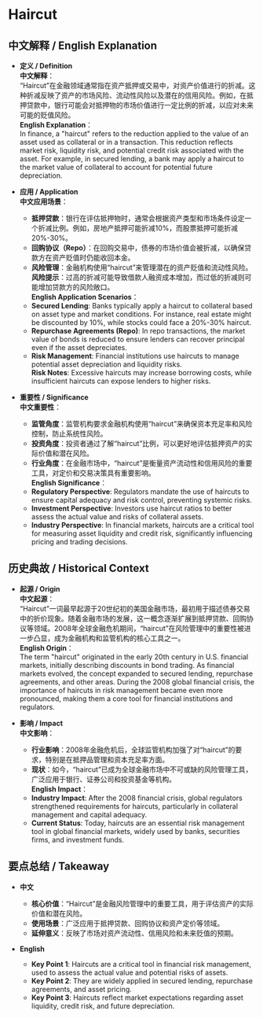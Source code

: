 # Haircut

## 中文解释 / English Explanation

* **定义 / Definition**  
  **中文解释**：  
  “Haircut”在金融领域通常指在资产抵押或交易中，对资产价值进行的折减。这种折减反映了资产的市场风险、流动性风险以及潜在的信用风险。例如，在抵押贷款中，银行可能会对抵押物的市场价值进行一定比例的折减，以应对未来可能的贬值风险。  
  **English Explanation**：  
  In finance, a "haircut" refers to the reduction applied to the value of an asset used as collateral or in a transaction. This reduction reflects market risk, liquidity risk, and potential credit risk associated with the asset. For example, in secured lending, a bank may apply a haircut to the market value of collateral to account for potential future depreciation.

* **应用 / Application**  
  **中文应用场景**：  
  - **抵押贷款**：银行在评估抵押物时，通常会根据资产类型和市场条件设定一个折减比例。例如，房地产抵押可能折减10%，而股票抵押可能折减20%-30%。  
  - **回购协议（Repo）**：在回购交易中，债券的市场价值会被折减，以确保贷款方在资产贬值时仍能收回本金。  
  - **风险管理**：金融机构使用“haircut”来管理潜在的资产贬值和流动性风险。  
  **风险提示**：过高的折减可能导致借款人融资成本增加，而过低的折减则可能增加贷款方的风险敞口。  
  **English Application Scenarios**：  
  - **Secured Lending**: Banks typically apply a haircut to collateral based on asset type and market conditions. For instance, real estate might be discounted by 10%, while stocks could face a 20%-30% haircut.  
  - **Repurchase Agreements (Repo)**: In repo transactions, the market value of bonds is reduced to ensure lenders can recover principal even if the asset depreciates.  
  - **Risk Management**: Financial institutions use haircuts to manage potential asset depreciation and liquidity risks.  
  **Risk Notes**: Excessive haircuts may increase borrowing costs, while insufficient haircuts can expose lenders to higher risks.

* **重要性 / Significance**  
  **中文重要性**：  
  - **监管角度**：监管机构要求金融机构使用“haircut”来确保资本充足率和风险控制，防止系统性风险。  
  - **投资角度**：投资者通过了解“haircut”比例，可以更好地评估抵押资产的实际价值和潜在风险。  
  - **行业角度**：在金融市场中，“haircut”是衡量资产流动性和信用风险的重要工具，对定价和交易决策具有重要影响。  
  **English Significance**：  
  - **Regulatory Perspective**: Regulators mandate the use of haircuts to ensure capital adequacy and risk control, preventing systemic risks.  
  - **Investment Perspective**: Investors use haircut ratios to better assess the actual value and risks of collateral assets.  
  - **Industry Perspective**: In financial markets, haircuts are a critical tool for measuring asset liquidity and credit risk, significantly influencing pricing and trading decisions.

## 历史典故 / Historical Context

* **起源 / Origin**  
  **中文起源**：  
  “Haircut”一词最早起源于20世纪初的美国金融市场，最初用于描述债券交易中的折价现象。随着金融市场的发展，这一概念逐渐扩展到抵押贷款、回购协议等领域。2008年全球金融危机期间，“haircut”在风险管理中的重要性被进一步凸显，成为金融机构和监管机构的核心工具之一。  
  **English Origin**：  
  The term "haircut" originated in the early 20th century in U.S. financial markets, initially describing discounts in bond trading. As financial markets evolved, the concept expanded to secured lending, repurchase agreements, and other areas. During the 2008 global financial crisis, the importance of haircuts in risk management became even more pronounced, making them a core tool for financial institutions and regulators.

* **影响 / Impact**  
  **中文影响**：  
  - **行业影响**：2008年金融危机后，全球监管机构加强了对“haircut”的要求，特别是在抵押品管理和资本充足率方面。  
  - **现状**：如今，“haircut”已成为全球金融市场中不可或缺的风险管理工具，广泛应用于银行、证券公司和投资基金等机构。  
  **English Impact**：  
  - **Industry Impact**: After the 2008 financial crisis, global regulators strengthened requirements for haircuts, particularly in collateral management and capital adequacy.  
  - **Current Status**: Today, haircuts are an essential risk management tool in global financial markets, widely used by banks, securities firms, and investment funds.

## 要点总结 / Takeaway

* **中文**  
  - **核心价值**：“Haircut”是金融风险管理中的重要工具，用于评估资产的实际价值和潜在风险。  
  - **使用场景**：广泛应用于抵押贷款、回购协议和资产定价等领域。  
  - **延伸意义**：反映了市场对资产流动性、信用风险和未来贬值的预期。  

* **English**  
  - **Key Point 1**: Haircuts are a critical tool in financial risk management, used to assess the actual value and potential risks of assets.  
  - **Key Point 2**: They are widely applied in secured lending, repurchase agreements, and asset pricing.  
  - **Key Point 3**: Haircuts reflect market expectations regarding asset liquidity, credit risk, and future depreciation.